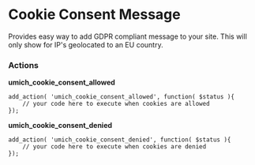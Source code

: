 Cookie Consent Message
======================
Provides easy way to add GDPR compliant message to your site.  This will only show for IP's geolocated to an EU country.


### Actions
**umich_cookie_consent_allowed**
```
add_action( 'umich_cookie_consent_allowed', function( $status ){
    // your code here to execute when cookies are allowed
});
```


**umich_cookie_consent_denied**
```
add_action( 'umich_cookie_consent_denied', function( $status ){
    // your code here to execute when cookies are denied
});
```
